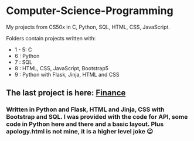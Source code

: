 # Computer-Science-Programming
My projects from CS50x in C, Python, SQL, HTML, CSS, JavaScript.

Folders contain projects written with:

<ul>
  <li>1 - 5: C</li>
  <li>6    : Python</li>
  <li>7    : SQL</li>
  <li>8    : HTML, CSS, JavaScript, Bootstrap5</li>
  <li>9    : Python with Flask, Jinja, HTML and CSS</li>
</ul>
<h2>The last project is here: <a href="https://github.com/slawek59/Computer-Science-Programming/tree/main/9/finance">Finance</a></h2>
<h3>Written in Python and Flask, HTML and Jinja, CSS with Bootstrap and SQL. I was provided with the code for API, some code in Python here and there and a basic layout. Plus apology.html is not mine, it is a higher level joke &#128521;	
</h3>



